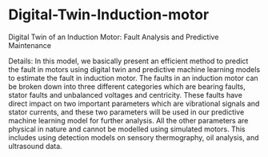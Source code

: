 # Digital-Twin-Induction-motor
Digital Twin of an Induction Motor: Fault Analysis and Predictive Maintenance

Details:
In this model, we basically present an efficient
method to predict the fault in motors using digital twin and
predictive machine learning models to estimate the fault in
induction motor. The faults in an induction motor can be broken
down into three different categories which are bearing faults,
stator faults and unbalanced voltages and centricity. These faults
have direct impact on two important parameters which are
vibrational signals and stator currents, and these two parameters
will be used in our predictive machine learning model for further
analysis. All the other parameters are physical in nature and
cannot be modelled using simulated motors. This includes using
detection models on sensory thermography, oil analysis, and
ultrasound data.
